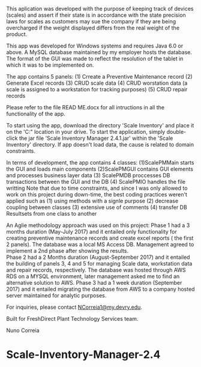 This aplication was developed with the purpose of keeping track of devices (scales) and assert if their state is in accordance with the state precision laws for scales as customers may sue the company if they are being overcharged if the weight displayed differs from the real weight of the product.

This app was developed for Windows systems  and requires Java 6.0 or above. A MySQL database maintained by my employer hosts the database. The format of the GUI was made to reflect the resolution of the tablet in which it was to be implemented on.

The app contains 5 panels: (1) Crreate a Preventive Maintenance record (2) Generate Excel records (3) CRUD scale data (4) CRUD worstation data (a scale is assigned to a workstation for tracking purposes) (5) CRUD repair records

Please refer to the file READ ME.docx for all intructions in all the functionality of the app.

To start using the app, download the directory 'Scale Inventory' and place it on the 'C:\" location in your drive. To start the application, simply double-click the jar file 'Scale Inventory Manager 2.4.1.jar' within the 'Scale Inventory' directory. If app doesn't load data, the cause is related to domain constraints.

In terms of development, the app contains 4 classes: (1)ScalePMMain starts the GUI and loads main components (2)ScalePMGUI contains GUI elements and processes business layer data (3) ScalePMDB proccesses DB transactions between the GUI and the DB (4) ScalePMIO handles the file writting
Note that due to time constraints, and since I was only allowed to work on this project during down-time, the best coding practices weren't applied such as (1) using methods with a signle purpose (2) decrease coupling between classes (3) extensive use of comments (4) transfer DB Resultsets from one class to another

 An Aglie methodology approach was used on this project:
Phase 1 had a 3 months duration (May-July 2017) and it entailed only functionality for creating preventive maintenance records and create excel reports ( the first 2 panels). The database was a local MS Access DB. Management agreed to implement a 2nd phase after showing the results.  
Phase 2 had a 2 Months duration (August-September 2017) and it entailed the building of panels 3, 4 and 5 for managing Scale data, workstation data and repair records, respectively. The database was hosted through AWS RDS on a MYSQL environment, later management asked me to find an alternative solution to AWS.
Phase 3 had a 1 week duration (September 2017) and it entailed migrating the database from AWS to a company hosted server maintained for analytic purposes.

For inquiries, please contact NCorreia1@my.devry.edu.

Built for FreshDirect  Plant Technology Services team.


Nuno Correia
                                                     




# Scale-Inventory-Manager-2.4
